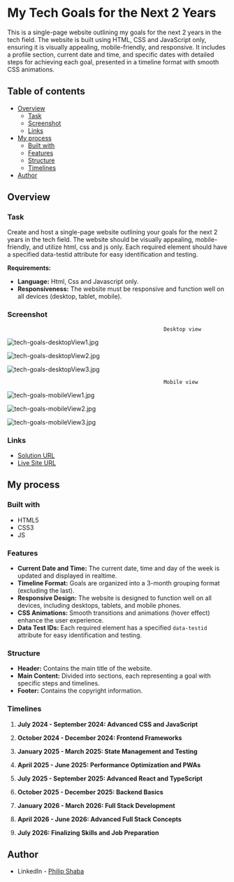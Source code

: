 # My Tech Goals for the Next 2 Years

This is a single-page website outlining my goals for the next 2 years in the tech field. The website is built using HTML, CSS and JavaScript only, ensuring it is visually appealing, mobile-friendly, and responsive. It includes a profile section, current date and time, and specific dates with detailed steps for achieving each goal, presented in a timeline format with smooth CSS animations.

## Table of contents

- [Overview](#overview)
  - [Task](#task)
  - [Screenshot](#screenshot)
  - [Links](#links)
- [My process](#my-process)
  - [Built with](#built-with)
  - [Features](#features)
  - [Structure](#structure)
  - [Timelines](#timelines)
- [Author](#author)

## Overview

### Task

Create and host a single-page website outlining your goals for the next 2 years in the tech field.
The website should be visually appealing, mobile-friendly, and utilize html, css and js only.
Each required element should have a specified data-testid attribute for easy identification and testing.

**Requirements:**

- **Language:** Html, Css and Javascript only.
- **Responsiveness:** The website must be responsive and function well on all devices (desktop, tablet, mobile).

### Screenshot

                                                      Desktop view
![tech-goals-desktopView1.jpg](./images/tech-goals-desktopView1.jpg)

![tech-goals-desktopView2.jpg](./images/tech-goals-desktopView2.jpg)

![tech-goals-desktopView3.jpg](./images/tech-goals-desktopView3.jpg)


                                                      Mobile view
![tech-goals-mobileView1.jpg](./images/tech-goals-mobileView1.jpg)

![tech-goals-mobileView2.jpg](./images/tech-goals-mobileView2.jpg)

![tech-goals-mobileView3.jpg](./images/tech-goals-mobileView3.jpg)

### Links

- [Solution URL](https://github.com/SHABA01/tech-goals)
- [Live Site URL](https://shaba01.github.io/tech-goals)

## My process

### Built with

- HTML5
- CSS3
- JS

### Features

- **Current Date and Time:** The current date, time and day of the week is updated and displayed in realtime.
- **Timeline Format:** Goals are organized into a 3-month grouping format (excluding the last).
- **Responsive Design:** The website is designed to function well on all devices, including desktops, tablets, and mobile phones.
- **CSS Animations:** Smooth transitions and animations (hover effect) enhance the user experience.
- **Data Test IDs:** Each required element has a specified `data-testid` attribute for easy identification and testing.

### Structure

- **Header:** Contains the main title of the website.
- **Main Content:** Divided into sections, each representing a goal with specific steps and timelines.
- **Footer:** Contains the copyright information.

### Timelines

1. **July 2024 - September 2024: Advanced CSS and JavaScript**

2. **October 2024 - December 2024: Frontend Frameworks**

3. **January 2025 - March 2025: State Management and Testing**

4. **April 2025 - June 2025: Performance Optimization and PWAs**

5. **July 2025 - September 2025: Advanced React and TypeScript**

6. **October 2025 - December 2025: Backend Basics**

7. **January 2026 - March 2026: Full Stack Development**

8. **April 2026 - June 2026: Advanced Full Stack Concepts**

9. **July 2026: Finalizing Skills and Job Preparation**

## Author

- LinkedIn - [Philip Shaba](https://www.linkedin.com/in/philip-shaba-0879a5150)